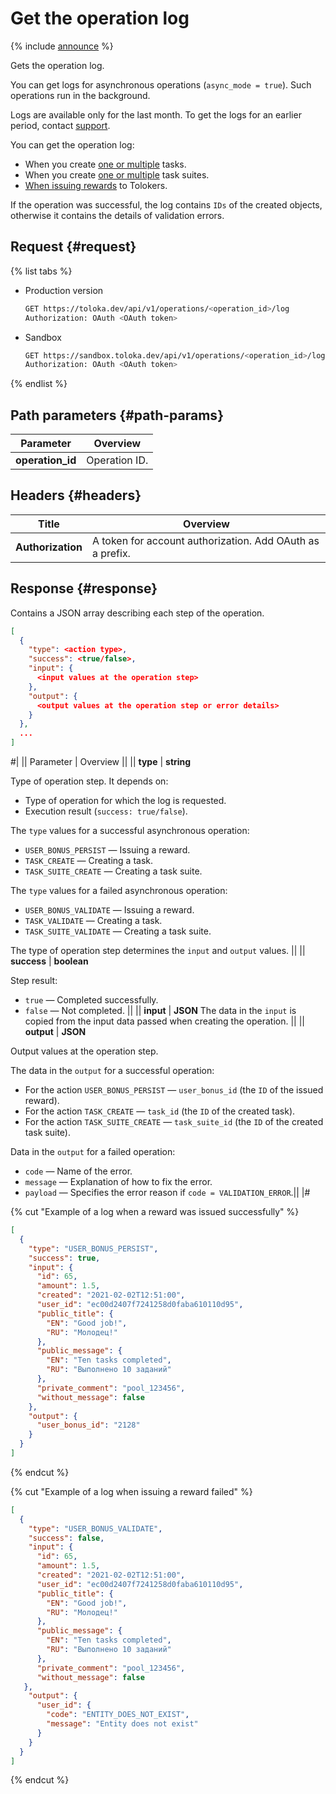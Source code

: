 # Get the operation log

{% include [announce](../_includes/announce.md) %}

Gets the operation log.

You can get logs for asynchronous operations (`async_mode = true`). Such operations run in the background.

Logs are available only for the last month. To get the logs for an earlier period, contact [support](../../guide/troubleshooting/troubleshooting.md).

You can get the operation log:

- When you create [one or multiple](create-task.md) tasks.
- When you create [one or multiple](create-task-suite.md) task suites.
- [When issuing rewards](create-bonus.md) to Tolokers.

If the operation was successful, the log contains `IDs` of the created objects, otherwise it contains the details of validation errors.

## Request {#request}

{% list tabs %}

- Production version

    ```bash
    GET https://toloka.dev/api/v1/operations/<operation_id>/log
    Authorization: OAuth <OAuth token>
    ```

- Sandbox

    ```bash
    GET https://sandbox.toloka.dev/api/v1/operations/<operation_id>/log
    Authorization: OAuth <OAuth token>
    ```

{% endlist %}

## Path parameters {#path-params}

Parameter | Overview
----- | -----
**operation_id** | Operation ID.

## Headers {#headers}

Title | Overview
----- | -----
**Authorization** | A token for account authorization. Add OAuth as a prefix.

## Response {#response}

Contains a JSON array describing each step of the operation.

```json
[
  {
    "type": <action type>,
    "success": <true/false>,
    "input": {
      <input values at the operation step>
    },
    "output": {
      <output values at the operation step or error details>
    }
  },
  ...
]
```

#|
|| Parameter | Overview ||
|| **type** | **string**

Type of operation step. It depends on:

- Type of operation for which the log is requested.
- Execution result (`success: true/false`).

The `type` values for a successful asynchronous operation:

- `USER_BONUS_PERSIST` — Issuing a reward.
- `TASK_CREATE` — Creating a task.
- `TASK_SUITE_CREATE` — Creating a task suite.

The `type` values for a failed asynchronous operation:

- `USER_BONUS_VALIDATE` — Issuing a reward.
- `TASK_VALIDATE` — Creating a task.
- `TASK_SUITE_VALIDATE` — Creating a task suite.

The type of operation step determines the `input` and `output` values. ||
|| **success** | **boolean**

Step result:

- `true` — Completed successfully.
- `false` — Not completed. ||
|| **input** | **JSON**
The data in the `input` is copied from the input data passed when creating the operation. ||
|| **output** | **JSON**

Output values at the operation step.

The data in the `output` for a successful operation:

- For the action `USER_BONUS_PERSIST` — `user_bonus_id` (the `ID` of the issued reward).
- For the action `TASK_CREATE` — `task_id` (the `ID` of the created task).
- For the action `TASK_SUITE_CREATE` — `task_suite_id` (the `ID` of the created task suite).

Data in the `output` for a failed operation:

- `code` — Name of the error.
- `message` — Explanation of how to fix the error.
- `payload` — Specifies the error reason if `code = VALIDATION_ERROR`.||
|#

{% cut "Example of a log when a reward was issued successfully" %}

```json
[
  {
    "type": "USER_BONUS_PERSIST",
    "success": true,
    "input": {
      "id": 65,
      "amount": 1.5,
      "created": "2021-02-02T12:51:00",
      "user_id": "ec00d2407f7241258d0faba610110d95",
      "public_title": {
        "EN": "Good job!",
        "RU": "Молодец!"
      },
      "public_message": {
        "EN": "Ten tasks completed",
        "RU": "Выполнено 10 заданий"
      },
      "private_comment": "pool_123456",
      "without_message": false
    },
    "output": {
      "user_bonus_id": "2128"
    }
  }
]
```

{% endcut %}

{% cut "Example of a log when issuing a reward failed" %}

```json
[
  {
    "type": "USER_BONUS_VALIDATE",
    "success": false,
    "input": {
      "id": 65,
      "amount": 1.5,
      "created": "2021-02-02T12:51:00",
      "user_id": "ec00d2407f7241258d0faba610110d95",
      "public_title": {
        "EN": "Good job!",
        "RU": "Молодец!"
      },
      "public_message": {
        "EN": "Ten tasks completed",
        "RU": "Выполнено 10 заданий"
      },
      "private_comment": "pool_123456",
      "without_message": false
   },
    "output": {
      "user_id": {
        "code": "ENTITY_DOES_NOT_EXIST",
        "message": "Entity does not exist"
      }
    }
  }
]
```

{% endcut %}